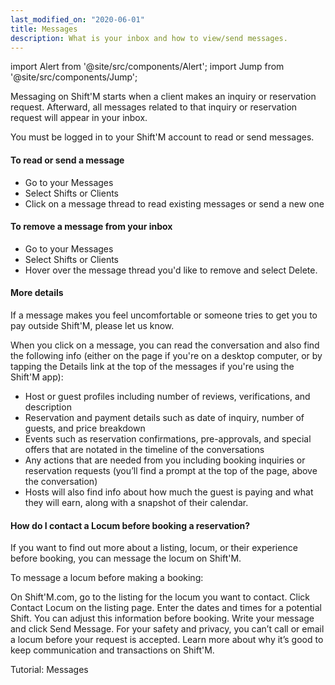 ```yaml
---
last_modified_on: "2020-06-01"
title: Messages
description: What is your inbox and how to view/send messages.
---
```


import Alert from '@site/src/components/Alert';
import Jump from '@site/src/components/Jump';

Messaging on Shift'M starts when a client makes an inquiry or reservation request. Afterward, all messages related to that inquiry or reservation request will appear in your inbox.

You must be logged in to your Shift'M account to read or send messages.

#### To read or send a message
* Go to your Messages
* Select Shifts or Clients
* Click on a message thread to read existing messages or send a new one

#### To remove a message from your inbox
* Go to your Messages
* Select Shifts or Clients
* Hover over the message thread you'd like to remove and select Delete.

#### More details
If a message makes you feel uncomfortable or someone tries to get you to pay outside Shift'M, please let us know.

When you click on a message, you can read the conversation and also find the following info (either on the page if you're on a desktop computer, or by tapping the Details link at the top of the messages if you're using the Shift'M app):

* Host or guest profiles including number of reviews, verifications, and description
* Reservation and payment details such as date of inquiry, number of guests, and price breakdown
* Events such as reservation confirmations, pre-approvals, and special offers that are notated in the timeline of the conversations
* Any actions that are needed from you including booking inquiries or reservation requests (you’ll find a prompt at the top of the page, above the conversation)
* Hosts will also find info about how much the guest is paying and what they will earn, along with a snapshot of their calendar.

#### How do I contact a Locum before booking a reservation?
If you want to find out more about a listing, locum, or their experience before booking, you can message the locum on Shift'M.

To message a locum before making a booking:

On Shift'M.com, go to the listing for the locum you want to contact.
Click Contact Locum on the listing page.
Enter the dates and times for a potential Shift. You can adjust this information before booking.
Write your message and click Send Message.
For your safety and privacy, you can’t call or email a locum before your request is accepted. Learn more about why it’s good to keep communication and transactions on Shift'M.


<Jump to="/guides/getting-started/messages//">Tutorial: Messages</Jump>

[docs.sinks]: /docs/reference/sinks/
[pages.components]: /components/
[urls.vector_bug_issues]: https://github.com/timberio/vector/issues?q=is%3Aopen+is%3Aissue+label%3A%22type%3A+bug%22

